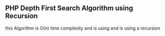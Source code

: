 ## PHP Depth First Search Algorithm using Recursion

this Algorithm is O(n) time complexity and is using and is using a recursion